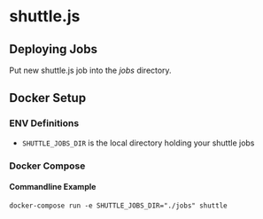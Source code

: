 # shuttle.js

## Deploying Jobs ##
Put new shuttle.js job into the _jobs_ directory.

## Docker Setup ##

### ENV Definitions ###

- `SHUTTLE_JOBS_DIR` is the local directory holding your shuttle jobs

### Docker Compose ###

#### Commandline Example ###

`docker-compose run -e SHUTTLE_JOBS_DIR="./jobs" shuttle`